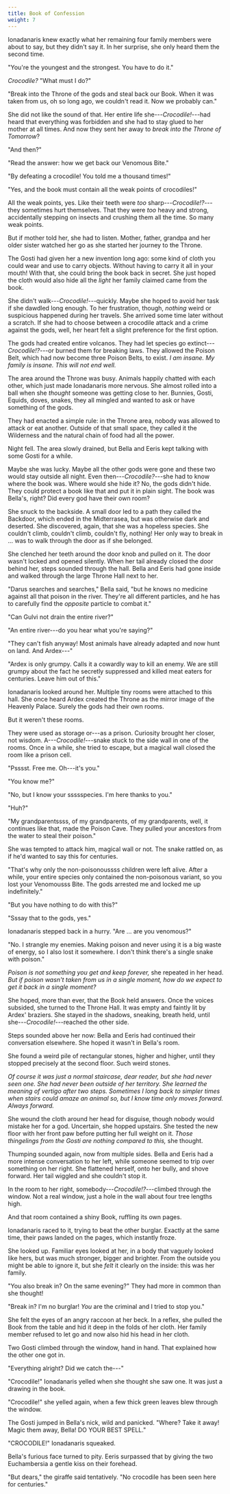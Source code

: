 ```yaml
---
title: Book of Confession
weight: 7
---
```

Ionadanaris knew exactly what her remaining four family members were about to say, but they didn't say it. In her surprise, she only heard them the second time.

"You're the youngest and the strongest. You have to do it."

_Crocodile?_ "What must I do?"

"Break into the Throne of the gods and steal back our Book. When it was taken from us, oh so long ago, we couldn't read it. Now we probably can."

She did not like the sound of that. Her entire life she---_Crocodile!_---had heard that everything was forbidden and she had to stay glued to her mother at all times. And now they sent her away to _break into the Throne of Tomorrow_?

"And then?"

"Read the answer: how we get back our Venomous Bite."

"By defeating a crocodile! You told me a thousand times!"

"Yes, and the book must contain all the weak points of crocodiles!"

All the weak points, yes. Like their teeth were _too_ sharp---_Crocodile!?_---they sometimes hurt themselves. That they were _too_ heavy and strong, accidentally stepping on insects and crushing them all the time. So many weak points.

But if mother told her, she had to listen. Mother, father, grandpa and her older sister watched her go as she started her journey to the Throne.

The Gosti had given her a new invention long ago: some kind of cloth you could wear and use to carry objects. Without having to carry it all in your mouth! With that, she could bring the book back in secret. She just hoped the cloth would also hide all the _light_ her family claimed came from the book.

She didn't walk---_Crocodile!_---quickly. Maybe she hoped to avoid her task if she dawdled long enough. To her frustration, though, _nothing_ weird or suspicious happened during her travels. She arrived some time later without a scratch. If she had to choose between a crocodile attack and a crime against the gods, well, her heart felt a slight preference for the first option.

The gods had created entire volcanos. They had let species go extinct---_Crocodile!?_---or burned them for breaking laws. They allowed the Poison Belt, which had now become three Poison Belts, to exist. _I am insane. My family is insane. This will not end well._

The area around the Throne was busy. Animals happily chatted with each other, which just made Ionadanaris more nervous. She almost rolled into a ball when she _thought_ someone was getting close to her. Bunnies, Gosti, Equids, doves, snakes, they all mingled and wanted to ask or have something of the gods.

They had enacted a simple rule: in the Throne area, nobody was allowed to attack or eat another. Outside of that small space, they called it the Wilderness and the natural chain of food had all the power.

Night fell. The area slowly drained, but Bella and Eeris kept talking with some Gosti for a while.

Maybe she was lucky. Maybe all the other gods were gone and these two would stay outside all night. Even then---_Crocodile?_---she had to know where the book was. Where would she hide it? No, the gods didn't hide. They could protect a book like that and put it in plain sight. The book was Bella's, right? Did every god have their own room?

She snuck to the backside. A small door led to a path they called the Backdoor, which ended in the Midterrasea, but was otherwise dark and deserted. She discovered, again, that she was a hopeless species. She couldn't climb, couldn't climb, couldn't fly, nothing! Her only way to break in ... was to walk through the door as if she belonged.

She clenched her teeth around the door knob and pulled on it. The door wasn't locked and opened silently. When her tail already closed the door behind her, steps sounded through the hall. Bella and Eeris had gone inside and walked through the large Throne Hall next to her.

"Darus searches and searches," Bella said, "but he knows no medicine against all that poison in the river. They're all different particles, and he has to carefully find the _opposite_ particle to combat it."

"Can Gulvi not drain the entire river?"

"An entire river---do you hear what you're saying?"

"They can't fish anyway! Most animals have already adapted and now hunt on land. And Ardex---"

"Ardex is only grumpy. Calls it a cowardly way to kill an enemy. We are still grumpy about the fact he secretly suppressed and killed meat eaters for centuries. Leave him out of this."

Ionadanaris looked around her. Multiple tiny rooms were attached to this hall. She once heard Ardex created the Throne as the mirror image of the Heavenly Palace. Surely the gods had their own rooms.

But it weren't these rooms.

They were used as storage or---as a prison. Curiosity brought her closer, not wisdom. A---_Crocodile!_---snake stuck to the side wall in one of the rooms. Once in a while, she tried to escape, but a magical wall closed the room like a prison cell.

"Psssst. Free me. Oh---it's you."

"You know me?"

"No, but I know your ssssspecies. I'm here thanks to you."

"Huh?"

"My grandparentssss, of my grandparents, of my grandparents, well, it continues like that, made the Poison Cave. They pulled your ancestors from the water to steal their poison."

She was tempted to attack him, magical wall or not. The snake rattled on, as if he'd wanted to say this for centuries.

"That's why only the non-poisonoussss children were left alive. After a while, your entire species only contained the non-poisonous variant, so you lost your Venomousss Bite. The gods arrested me and locked me up indefinitely."

"But you have nothing to do with this?"

"Sssay that to the gods, yes."

Ionadanaris stepped back in a hurry. "Are ... are you venomous?"

"No. I strangle my enemies. Making poison and never using it is a big waste of energy, so I also lost it somewhere. I don't think there's a single snake with poison."

_Poison is not something you get and keep forever,_ she repeated in her head. _But if poison wasn't taken from us in a single moment, how do we expect to get it back in a single moment?_

She hoped, more than ever, that the Book held answers. Once the voices subsided, she turned to the Throne Hall. It was empty and faintly lit by Ardex' braziers. She stayed in the shadows, sneaking, breath held, until she---_Crocodile!_---reached the other side.

Steps sounded above her now: Bella and Eeris had continued their conversation elsewhere. She hoped it wasn't in Bella's room.

She found a weird pile of rectangular stones, higher and higher, until they stopped precisely at the second floor. Such weird stones.

_Of course it was just a normal staircase, dear reader, but she had never seen one. She had never been outside of her territory. She learned the meaning of vertigo after two steps. Sometimes I long back to simpler times when stairs could amaze an animal so, but I know time only moves forward. Always forward._

She wound the cloth around her head for disguise, though nobody would mistake her for a god. Uncertain, she hopped upstairs. She tested the new floor with her front paw before putting her full weight on it. _Those thingelings from the Gosti are nothing compared to this,_ she thought.

Thumping sounded again, now from multiple sides. Bella and Eeris had a more intense conversation to her left, while someone seemed to trip over something on her right. She flattened herself, onto her bully, and shove forward. Her tail wiggled and she couldn't stop it.

In the room to her right, somebody---_Crocodile!?_---climbed through the window. Not a real window, just a hole in the wall about four tree lengths high.

And that room contained a shiny Book, ruffling its own pages.

Ionadanaris raced to it, trying to beat the other burglar. Exactly at the same time, their paws landed on the pages, which instantly froze.

She looked up. Familiar eyes looked at her, in a body that vaguely looked like hers, but was much stronger, bigger and brighter. From the outside you might be able to ignore it, but she _felt_ it clearly on the inside: this was her family.

"You also break in? On the same evening?" They had more in common than she thought!

"Break in? I'm no burglar! _You_ are the criminal and I tried to stop you."

She felt the eyes of an angry raccoon at her beck. In a reflex, she pulled the Book from the table and hid it deep in the folds of her cloth. Her family member refused to let go and now also hid his head in her cloth.

Two Gosti climbed through the window, hand in hand. That explained how the other one got in.

"Everything alright? Did we catch the---"

"Crocodile!" Ionadanaris yelled when she thought she saw one. It was just a drawing in the book.

"Crocodile!" she yelled again, when a few thick green leaves blew through the window.

The Gosti jumped in Bella's nick, wild and panicked. "Where? Take it away! Magic them away, Bella! DO YOUR BEST SPELL."

"CROCODILE!" Ionadanaris squeaked.

Bella's furious face turned to pity. Eeris surpassed that by giving the two Euchambersia a gentle kiss on their forehead.

"But dears," the giraffe said tentatively. "No crocodile has been seen here for centuries."